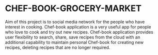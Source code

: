 # CHEF-BOOK-GROCERY-MARKET
Aim of this project is to social media network for the people who have interest in cooking.
Chef-book application is a very useful app for people who love to cook and try out new recipes.
Chef-book application provides user flexibility to search, share, save recipes from the cloud with an additional capability to maintain personal Chef-book for creating new recipes, deleting recipes that are no longer required.
